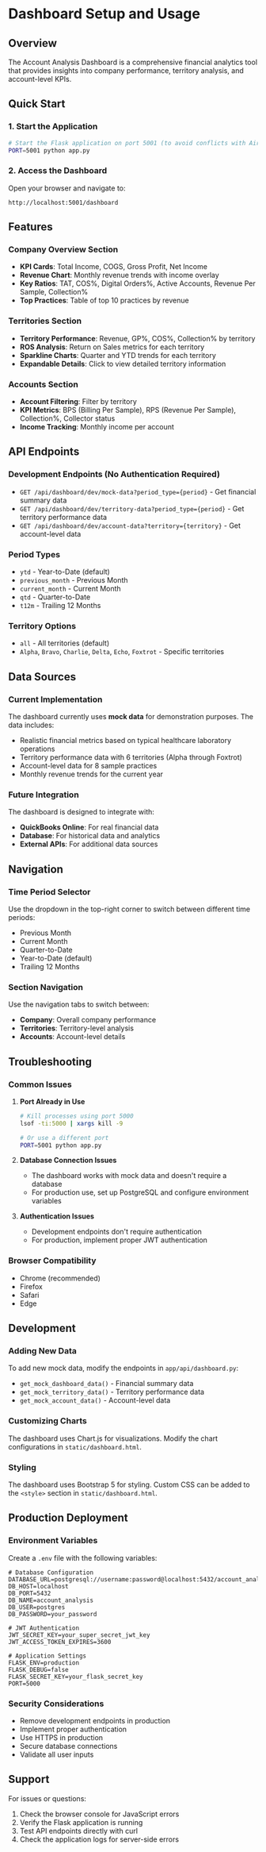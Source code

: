 # Dashboard Setup and Usage

## Overview
The Account Analysis Dashboard is a comprehensive financial analytics tool that provides insights into company performance, territory analysis, and account-level KPIs.

## Quick Start

### 1. Start the Application
```bash
# Start the Flask application on port 5001 (to avoid conflicts with AirPlay)
PORT=5001 python app.py
```

### 2. Access the Dashboard
Open your browser and navigate to:
```
http://localhost:5001/dashboard
```

## Features

### Company Overview Section
- **KPI Cards**: Total Income, COGS, Gross Profit, Net Income
- **Revenue Chart**: Monthly revenue trends with income overlay
- **Key Ratios**: TAT, COS%, Digital Orders%, Active Accounts, Revenue Per Sample, Collection%
- **Top Practices**: Table of top 10 practices by revenue

### Territories Section
- **Territory Performance**: Revenue, GP%, COS%, Collection% by territory
- **ROS Analysis**: Return on Sales metrics for each territory
- **Sparkline Charts**: Quarter and YTD trends for each territory
- **Expandable Details**: Click to view detailed territory information

### Accounts Section
- **Account Filtering**: Filter by territory
- **KPI Metrics**: BPS (Billing Per Sample), RPS (Revenue Per Sample), Collection%, Collector status
- **Income Tracking**: Monthly income per account

## API Endpoints

### Development Endpoints (No Authentication Required)
- `GET /api/dashboard/dev/mock-data?period_type={period}` - Get financial summary data
- `GET /api/dashboard/dev/territory-data?period_type={period}` - Get territory performance data
- `GET /api/dashboard/dev/account-data?territory={territory}` - Get account-level data

### Period Types
- `ytd` - Year-to-Date (default)
- `previous_month` - Previous Month
- `current_month` - Current Month
- `qtd` - Quarter-to-Date
- `t12m` - Trailing 12 Months

### Territory Options
- `all` - All territories (default)
- `Alpha`, `Bravo`, `Charlie`, `Delta`, `Echo`, `Foxtrot` - Specific territories

## Data Sources

### Current Implementation
The dashboard currently uses **mock data** for demonstration purposes. The data includes:
- Realistic financial metrics based on typical healthcare laboratory operations
- Territory performance data with 6 territories (Alpha through Foxtrot)
- Account-level data for 8 sample practices
- Monthly revenue trends for the current year

### Future Integration
The dashboard is designed to integrate with:
- **QuickBooks Online**: For real financial data
- **Database**: For historical data and analytics
- **External APIs**: For additional data sources

## Navigation

### Time Period Selector
Use the dropdown in the top-right corner to switch between different time periods:
- Previous Month
- Current Month
- Quarter-to-Date
- Year-to-Date (default)
- Trailing 12 Months

### Section Navigation
Use the navigation tabs to switch between:
- **Company**: Overall company performance
- **Territories**: Territory-level analysis
- **Accounts**: Account-level details

## Troubleshooting

### Common Issues

1. **Port Already in Use**
   ```bash
   # Kill processes using port 5000
   lsof -ti:5000 | xargs kill -9
   
   # Or use a different port
   PORT=5001 python app.py
   ```

2. **Database Connection Issues**
   - The dashboard works with mock data and doesn't require a database
   - For production use, set up PostgreSQL and configure environment variables

3. **Authentication Issues**
   - Development endpoints don't require authentication
   - For production, implement proper JWT authentication

### Browser Compatibility
- Chrome (recommended)
- Firefox
- Safari
- Edge

## Development

### Adding New Data
To add new mock data, modify the endpoints in `app/api/dashboard.py`:
- `get_mock_dashboard_data()` - Financial summary data
- `get_mock_territory_data()` - Territory performance data
- `get_mock_account_data()` - Account-level data

### Customizing Charts
The dashboard uses Chart.js for visualizations. Modify the chart configurations in `static/dashboard.html`.

### Styling
The dashboard uses Bootstrap 5 for styling. Custom CSS can be added to the `<style>` section in `static/dashboard.html`.

## Production Deployment

### Environment Variables
Create a `.env` file with the following variables:
```env
# Database Configuration
DATABASE_URL=postgresql://username:password@localhost:5432/account_analysis
DB_HOST=localhost
DB_PORT=5432
DB_NAME=account_analysis
DB_USER=postgres
DB_PASSWORD=your_password

# JWT Authentication
JWT_SECRET_KEY=your_super_secret_jwt_key
JWT_ACCESS_TOKEN_EXPIRES=3600

# Application Settings
FLASK_ENV=production
FLASK_DEBUG=false
FLASK_SECRET_KEY=your_flask_secret_key
PORT=5000
```

### Security Considerations
- Remove development endpoints in production
- Implement proper authentication
- Use HTTPS in production
- Secure database connections
- Validate all user inputs

## Support

For issues or questions:
1. Check the browser console for JavaScript errors
2. Verify the Flask application is running
3. Test API endpoints directly with curl
4. Check the application logs for server-side errors 